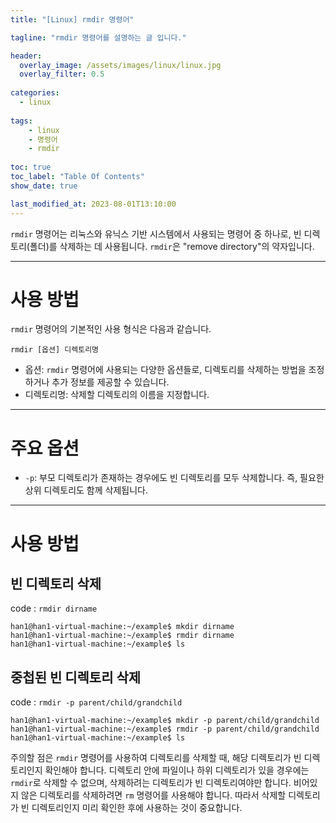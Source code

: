 ```yaml
---
title: "[Linux] rmdir 명령어"

tagline: "rmdir 명령어를 설명하는 글 입니다."

header:
  overlay_image: /assets/images/linux/linux.jpg
  overlay_filter: 0.5
  
categories:
  - linux
  
tags:
    - linux
    - 명령어
    - rmdir
    
toc: true
toc_label: "Table Of Contents"
show_date: true

last_modified_at: 2023-08-01T13:10:00
---
```


`rmdir` 명령어는 리눅스와 유닉스 기반 시스템에서 사용되는 명령어 중 하나로, 빈 디렉토리(폴더)를 삭제하는 데 사용됩니다. `rmdir`은 "remove directory"의 약자입니다.

---

# 사용 방법
`rmdir` 명령어의 기본적인 사용 형식은 다음과 같습니다.
``` shell
rmdir [옵션] 디렉토리명
```

- 옵션: `rmdir` 명령어에 사용되는 다양한 옵션들로, 디렉토리를 삭제하는 방법을 조정하거나 추가 정보를 제공할 수 있습니다.
- 디렉토리명: 삭제할 디렉토리의 이름을 지정합니다.

---
# 주요 옵션
- `-p`: 부모 디렉토리가 존재하는 경우에도 빈 디렉토리를 모두 삭제합니다. 즉, 필요한 상위 디렉토리도 함께 삭제됩니다.

---
# 사용 방법

## 빈 디렉토리 삭제
code : `rmdir dirname`

``` shell
han1@han1-virtual-machine:~/example$ mkdir dirname
han1@han1-virtual-machine:~/example$ rmdir dirname
han1@han1-virtual-machine:~/example$ ls
```

## 중첩된 빈 디렉토리 삭제
code : `rmdir -p parent/child/grandchild`

``` shell
han1@han1-virtual-machine:~/example$ mkdir -p parent/child/grandchild
han1@han1-virtual-machine:~/example$ rmdir -p parent/child/grandchild
han1@han1-virtual-machine:~/example$ ls
```

주의할 점은 `rmdir` 명령어를 사용하여 디렉토리를 삭제할 때, 해당 디렉토리가 빈 디렉토리인지 확인해야 합니다. 디렉토리 안에 파일이나 하위 디렉토리가 있을 경우에는 `rmdir`로 삭제할 수 없으며, 삭제하려는 디렉토리가 빈 디렉토리여야만 합니다. 비어있지 않은 디렉토리를 삭제하려면 `rm` 명령어를 사용해야 합니다. 따라서 삭제할 디렉토리가 빈 디렉토리인지 미리 확인한 후에 사용하는 것이 중요합니다.

